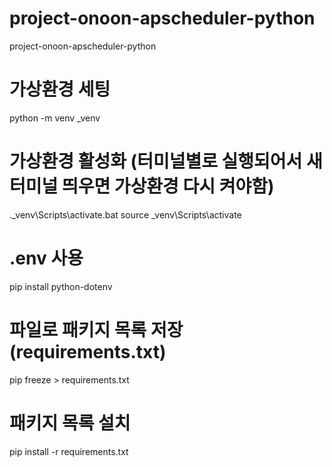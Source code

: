 # project-onoon-apscheduler-python
project-onoon-apscheduler-python

# 가상환경 세팅
python -m venv _venv

# 가상환경 활성화 (터미널별로 실행되어서 새 터미널 띄우면 가상환경 다시 켜야함)
.\_venv\Scripts\activate.bat
source _venv\Scripts\activate

# .env 사용
pip install python-dotenv

# 파일로 패키지 목록 저장 (requirements.txt)
pip freeze > requirements.txt

# 패키지 목록 설치
pip install -r requirements.txt